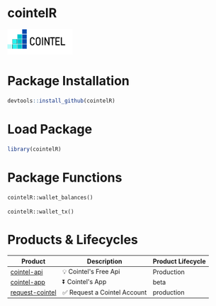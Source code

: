 # cointelR
![Alt text](figures/logo.png?raw=true "Title")

# Package Installation
```r
devtools::install_github(cointelR)
```
# Load Package
```r
library(cointelR)
```
# Package Functions
```{r}
cointelR::wallet_balances()

cointelR::wallet_tx()
```
# Products & Lifecycles
| Product | Description | Product Lifecycle |
|---|---|---|
| [cointel-api](https://cointel-api.herokuapp.com/__docs__/) | 💡 Cointel's Free Api | Production |
| [cointel-app](https://github.com/cointelfinance/cointel-api) | ⏬ Cointel's App | beta |
| [request-cointel](https://github.com/cointelfinance/request) | ✅ Request a Cointel Account | production |
